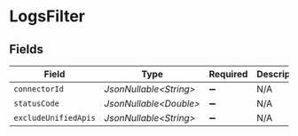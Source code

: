 # LogsFilter


## Fields

| Field                   | Type                    | Required                | Description             | Example                 |
| ----------------------- | ----------------------- | ----------------------- | ----------------------- | ----------------------- |
| `connectorId`           | *JsonNullable\<String>* | :heavy_minus_sign:      | N/A                     | crm+salesforce          |
| `statusCode`            | *JsonNullable\<Double>* | :heavy_minus_sign:      | N/A                     | 201                     |
| `excludeUnifiedApis`    | *JsonNullable\<String>* | :heavy_minus_sign:      | N/A                     | vault,proxy             |